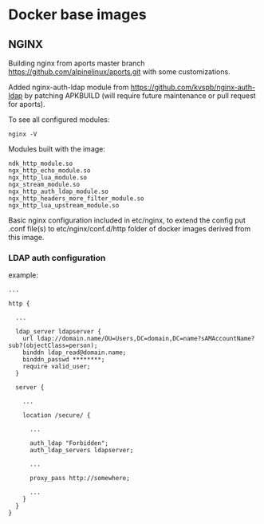 # Docker base images

## NGINX

Building nginx from aports master branch
https://github.com/alpinelinux/aports.git with some customizations.

Added nginx-auth-ldap module from https://github.com/kvspb/nginx-auth-ldap
by patching APKBUILD (will require future maintenance or pull request for aports).

To see all configured modules:

```
nginx -V
```

Modules built with the image:

```
ndk_http_module.so
ngx_http_echo_module.so
ngx_http_lua_module.so
ngx_stream_module.so
ngx_http_auth_ldap_module.so
ngx_http_headers_more_filter_module.so
ngx_http_lua_upstream_module.so
```

Basic nginx configuration included in etc/nginx,
to extend the config put .conf file(s) to etc/nginx/conf.d/http
folder of docker images derived from this image.

### LDAP auth configuration

example:

```
...

http {

  ...

  ldap_server ldapserver {
    url ldap://domain.name/OU=Users,DC=domain,DC=name?sAMAccountName?sub?(objectClass=person);
    binddn ldap_read@domain.name;
    binddn_passwd ********;
    require valid_user;
  }

  server {

    ...

    location /secure/ {

      ...

      auth_ldap "Forbidden";
      auth_ldap_servers ldapserver;

      ...

      proxy_pass http://somewhere;

      ...
    }
  }
}
```
